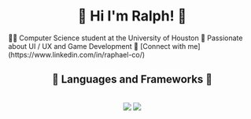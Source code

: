 <h1 align="center">👋 Hi I'm Ralph! 👋</h1>
👨‍💻 Computer Science student at the University of Houston
💭 Passionate about UI / UX and Game Development
🔗 [Connect with me](https://www.linkedin.com/in/raphael-co/)

<h2 align="center">💫 Languages and Frameworks 💫</h2>
<br/>
<div align="center">
    <img src="https://skillicons.dev/icons?i=react,cpp,html,css,vscode,github,figma,git" />
    <img src="https://skillicons.dev/icons?i=nodejs,python,javascript,typescript" /><br>
</div>
